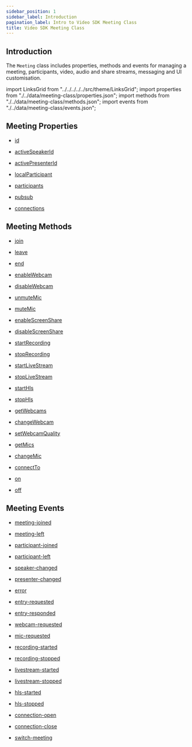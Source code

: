 ```yaml
---
sidebar_position: 1
sidebar_label: Introduction
pagination_label: Intro to Video SDK Meeting Class
title: Video SDK Meeting Class
---
```


<div class="sdk-api-ref">

## Introduction

The `Meeting` class includes properties, methods and events for managing a meeting, participants, video, audio and share streams, messaging and UI customisation.

import LinksGrid from "../../../../../src/theme/LinksGrid";
import properties from "./../data/meeting-class/properties.json";
import methods from "./../data/meeting-class/methods.json";
import events from "./../data/meeting-class/events.json";

## Meeting Properties

<div class="links-grid">

<div>

- [id](./properties.md#id)

</div>
<div>

- [activeSpeakerId](./properties.md#activespeakerid)

</div>
<div>

- [activePresenterId](./properties.md#activepresenterid)

</div>
<div>

- [localParticipant](./properties.md#localparticipant)

</div>
<div>

- [participants](./properties.md#participants)

</div>
<div>

- [pubsub](./pubsub.md)

</div>
<div>

- [connections](./properties.md#connections)

</div>

</div>

## Meeting Methods

<div class="links-grid">

<div>

- [join](./methods.md#join)

</div>
<div>

- [leave](./methods.md#leave)

</div>
<div>

- [end](./methods.md#end)

</div>
<div>

- [enableWebcam](./methods.md#enablewebcam)

</div>
<div>

- [disableWebcam](./methods.md#disablewebcam)

</div>
<div>

- [unmuteMic](./methods.md#unmutemic)

</div>
<div>

- [muteMic](./methods.md#mutemic)

</div>
<div>

- [enableScreenShare](./methods.md#enablescreenshare)

</div>
<div>

- [disableScreenShare](./methods.md#disablescreenshare)

</div>
<div>

- [startRecording](./methods.md#startrecording)

</div>
<div>

- [stopRecording](./methods.md#stoprecording)

</div>
<div>

- [startLiveStream](./methods.md#startlivestream)

</div>
<div>

- [stopLiveStream](./methods.md#startlivestream)

</div>
<div>

- [startHls](./methods.md#starthls)

</div>
<div>

- [stopHls](./methods.md#stophls)

</div>
<div>

- [getWebcams](./methods.md#getwebcams)

</div>
<div>

- [changeWebcam](./methods.md#changewebcam)

</div>
<div>

- [setWebcamQuality](./methods.md#setwebcamquality)

</div>
<div>

- [getMics](./methods.md#getmics)

</div>
<div>

- [changeMic](./methods.md#changemic)

</div>
<div>

- [connectTo](./methods.md#connectto)

</div>
<div>

- [on](./methods.md#on)

</div>
<div>

- [off](./methods.md#off)

</div>

</div>

## Meeting Events

<div class="links-grid">

<div>

- [meeting-joined](./events.md#meeting-joined)

</div>
<div>

- [meeting-left](./events.md#meeting-left)

</div>
<div>

- [participant-joined](./events.md#participant-joined)

</div>
<div>

- [participant-left](./events.md#participant-left)

</div>
<div>

- [speaker-changed](./events.md#speaker-changed)

</div>
<div>

- [presenter-changed](./events.md#presenter-changed)

</div>
<div>

- [error](./events.md#error)

</div>
<div>

- [entry-requested](./events.md#entry-requested)

</div>
<div>

- [entry-responded](./events.md#entry-responded)

</div>
<div>

- [webcam-requested](./events.md#webcam-requested)

</div>
<div>

- [mic-requested](./events.md#mic-requested)

</div>
<div>

- [recording-started](./events.md#recording-started)

</div>
<div>

- [recording-stopped](./events.md#recording-stopped)

</div>
<div>

- [livestream-started](./events.md#livestream-started)

</div>
<div>

- [livestream-stopped](./events.md#livestream-stopped)

</div>
<div>

- [hls-started](./events.md#hls-started)

</div>
<div>

- [hls-stopped](./events.md#hls-stopped)

</div>
<div>

- [connection-open](./events.md#connection-open)

</div>
<div>

- [connection-close](./events.md#connection-close)

</div>
<div>

- [switch-meeting](./events.md#switch-meeting)

</div>

</div>

</div>
